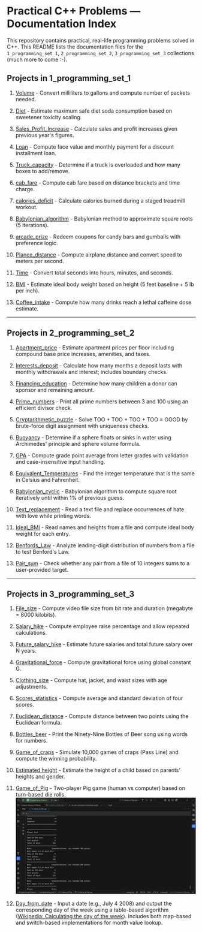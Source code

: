 # Practical C++ Problems — Documentation Index

This repository contains practical, real-life programming problems solved in C++.
This README lists the documentation files for the `1_programming_set_1`, `2_programming_set_2`,
`3_programming_set_3` collections (much more to come :-).

## Projects in 1_programming_set_1

1. [Volume](1_programming_set_1/01_Volume) \- Convert milliliters to gallons and compute number of packets needed.

2. [Diet](1_programming_set_1/02_Diet) \- Estimate maximum safe diet soda consumption based on sweetener toxicity scaling.

3. [Sales_Profit_Increase](1_programming_set_1/03_Sales_Profit_Increase) \- Calculate sales and profit increases given previous year's figures.

4. [Loan](1_programming_set_1/04_Loan) \- Compute face value and monthly payment for a discount installment loan.

5. [Truck_capacity](1_programming_set_1/05_Truck_capacity) \- Determine if a truck is overloaded and how many boxes to add/remove.

6. [cab_fare](1_programming_set_1/06_cab_fare) \- Compute cab fare based on distance brackets and time charge.

7. [calories_deficit](1_programming_set_1/07_calories_deficit) \- Calculate calories burned during a staged treadmill workout.

8. [Babylonian_algorithm](1_programming_set_1/08_Babylonian_algorithm) \- Babylonian method to approximate square roots (5 iterations).

9. [arcade_prize](1_programming_set_1/09_arcade_prize) \- Redeem coupons for candy bars and gumballs with preference logic.

10. [Plance_distance](1_programming_set_1/10_Plance_distance) \- Compute airplane distance and convert speed to meters per second.

11. [Time](1_programming_set_1/11_Time) \- Convert total seconds into hours, minutes, and seconds.

12. [BMI](1_programming_set_1/12_BMI) \- Estimate ideal body weight based on height (5 feet baseline + 5 lb per inch).

13. [Coffee_intake](1_programming_set_1/13_Coffee_intake) \- Compute how many drinks reach a lethal caffeine dose estimate.

---

## Projects in 2_programming_set_2

1. [Apartment_price](2_programming_set_2/2.01_Apartment_price) \- Estimate apartment prices per floor including compound base price increases, amenities, and taxes.

2. [Interests_deposit](2_programming_set_2/2.02_Interests_deposit) \- Calculate how many months a deposit lasts with monthly withdrawals and interest; includes boundary checks.

3. [Financing_education](2_programming_set_2/2.03_Financing_education) \- Determine how many children a donor can sponsor and remaining amount.

4. [Prime_numbers](2_programming_set_2/2.04_Prime_numbers) \- Print all prime numbers between 3 and 100 using an efficient divisor check.

5. [Cryptarithmetic_puzzle](2_programming_set_2/2.05_Cryptarithmetic_puzzle) \- Solve TOO + TOO + TOO + TOO = GOOD by brute-force digit assignment with uniqueness checks.

6. [Buoyancy](2_programming_set_2/2.06_Buoyancy) \- Determine if a sphere floats or sinks in water using Archimedes' principle and sphere volume formula.

7. [GPA](2_programming_set_2/2.07_GPA) \- Compute grade point average from letter grades with validation and case-insensitive input handling.

8. [Equivalent_Temperatures](2_programming_set_2/2.08_Equivalent_Temperatures) \- Find the integer temperature that is the same in Celsius and Fahrenheit.

9. [Babylonian_cyclic](2_programming_set_2/2.09_Babylonian_cyclic) \- Babylonian algorithm to compute square root iteratively until within 1% of previous guess.

10. [Text_replacement](2_programming_set_2/2.10_Text_replacement) \- Read a text file and replace occurrences of hate with love while printing words.

11. [Ideal_BMI](2_programming_set_2/2.11_Ideal_BMI) \- Read names and heights from a file and compute ideal body weight for each entry.

12. [Benfords_Law](2_programming_set_2/2.12_Benfords_Law) \- Analyze leading-digit distribution of numbers from a file to test Benford's Law.

13. [Pair_sum](2_programming_set_2/2.13_Pair_sum) \- Check whether any pair from a file of 10 integers sums to a user-provided target.

---

## Projects in 3_programming_set_3

1. [File_size](3_programming_set_3/3.01_File_size) \- Compute video file size from bit rate and duration (megabyte = 8000 kilobits).

2. [Salary_hike](3_programming_set_3/3.02_Salary_hike) \- Compute employee raise percentage and allow repeated calculations.

3. [Future_salary_hike](3_programming_set_3/3.03_Future_salary_hike) \- Estimate future salaries and total future salary over N years.

4. [Gravitational_force](3_programming_set_3/3.04_Gravitational_force) \- Compute gravitational force using global constant G.

5. [Clothing_size](3_programming_set_3/3.05_Clothing_size) \- Compute hat, jacket, and waist sizes with age adjustments.

6. [Scores_statistics](3_programming_set_3/3.06_Scores_statistics) \- Compute average and standard deviation of four scores.

7. [Euclidean_distance](3_programming_set_3/3.07_Euclidean_distance) \- Compute distance between two points using the Euclidean formula.

8. [Bottles_beer](3_programming_set_3/3.08_Bottles_beer) \- Print the Ninety-Nine Bottles of Beer song using words for numbers.

9. [Game_of_craps](3_programming_set_3/3.09_Game_of_craps) \- Simulate 10,000 games of craps (Pass Line) and compute the winning probability.

10. [Estimated height](3_programming_set_3/3.10_Estimated_height) \- Estimate the height of a child based on parents' heights and gender.

11. [Game_of_Pig](3_programming_set_3/3.11_Game_of_Pig) \- Two-player Pig game (human vs computer) based on turn-based die rolls.  
    ![Game of Pig](3_programming_set_3/3.11_Game_of_Pig/GameOfPig.PNG)

12. [Day_from_date](3_programming_set_3/3.12_Day_from_date) \- Input a date (e\.g\., July 4 2008) 
    and output the corresponding day of the week using a table\-based algorithm 
    \([Wikipedia: Calculating the day of the week](http://en.wikipedia.org/wiki/Calculating_the_day_of_the_week)\)\. 
    Includes both map\-based and switch\-based implementations for month value lookup\.